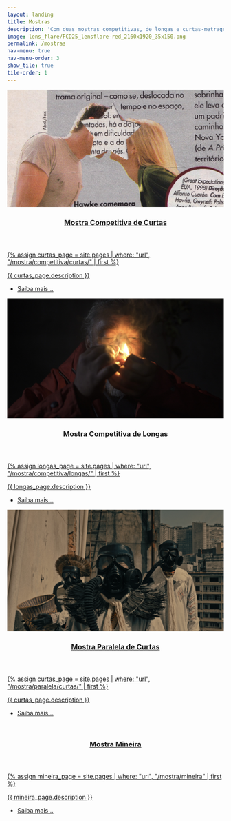 ```yaml
---
layout: landing
title: Mostras
description: 'Com duas mostras competitivas, de longas e curtas-metragens, e uma paralela de curtas, o II FCD é uma grande festa do cinema brasileiro'
image: lens_flare/FCD25_lensflare-red_2160x1920_35x150.png
permalink: /mostras
nav-menu: true
nav-menu-order: 3
show_tile: true
tile-order: 1
---
```


<!-- Main -->
<div id="main">

<!-- Two -->
<section id="two" class="spotlights">
	<section>
		<a href="{{ '/mostra/competitiva/curtas/' | relative_url }}" class="image">
			<img src="/assets/press/a-sua-imagem-na-minha-caixa-de-correio.jpg" alt="" data-position="25% 25%" />
		</a>
		<div class="content">
			<a href="{{ '/mostra/competitiva/curtas/' | relative_url }}">
				<div class="inner">
					<header class="major">
						<h3>Mostra Competitiva de Curtas</h3>
					</header>
					{% assign curtas_page = site.pages | where: "url", "/mostra/competitiva/curtas/" | first %}
					<p>{{ curtas_page.description }}</p>
					<ul class="actions">
						<li><a href="{{ '/mostra/competitiva/curtas/' | relative_url }}" class="button">Saiba mais...</a></li>
					</ul>
				</div>
			</a>
		</div>
	</section>
	<section>
		<a href="{{ '/mostra/competitiva/longas/' | relative_url }}" class="image">
			<img src="/assets/press/macas-no-escuro.jpg" alt="" data-position="center center" />
		</a>
		<div class="content">
			<a href="{{ '/mostra/competitiva/longas/' | relative_url }}">
				<div class="inner">
					<header class="major">
						<h3>Mostra Competitiva de Longas</h3>
					</header>
					{% assign longas_page = site.pages | where: "url", "/mostra/competitiva/longas/" | first %}
					<p>{{ longas_page.description }}</p>
					<ul class="actions">
						<li><a href="{{ '/mostra/competitiva/longas/' | relative_url }}" class="button">Saiba mais...</a></li>
					</ul>
				</div>
			</a>
		</div>
	</section>
	<section>
		<a href="{{ '/mostra/paralela/curtas/' | relative_url }}" class="image">
			<img src="/assets/press/javyju-bom-dia.jpg" alt="" data-position="center center" />
		</a>
		<div class="content">
			<a href="{{ '/mostra/paralela/curtas/' | relative_url }}">
				<div class="inner">
					<header class="major">
						<h3>Mostra Paralela de Curtas</h3>
					</header>
					{% assign curtas_page = site.pages | where: "url", "/mostra/paralela/curtas/" | first %}
					<p>{{ curtas_page.description }}</p>
					<ul class="actions">
						<li><a href="{{ '/mostra/paralela/curtas/' | relative_url }}" class="button">Saiba mais...</a></li>
					</ul>
				</div>
			</a>
		</div>
	</section>
	<section>
		<a href="{{ '/mostra/mineira' | relative_url }}" class="image">
			<img src="/assets/press/ressaca.jpg" alt="" data-position="center center" />
		</a>
		<div class="content">
			<a href="{{ '/mostra/mineira' | relative_url }}">
				<div class="inner">
					<header class="major">
						<h3>Mostra Mineira</h3>
					</header>
					{% assign mineira_page = site.pages | where: "url", "/mostra/mineira" | first %}
					<p>{{ mineira_page.description }}</p>
					<ul class="actions">
						<li><a href="{{ '/mostra/mineira' | relative_url }}" class="button">Saiba mais...</a></li>
					</ul>
				</div>
			</a>
		</div>
	</section>


</section>

</div>
